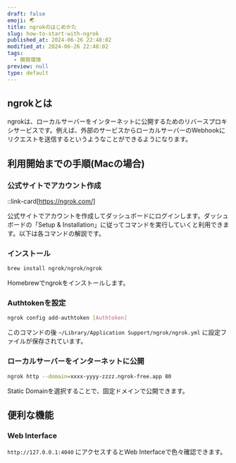 ```yaml
---
draft: false
emoji: 🌏
title: ngrokのはじめかた
slug: how-to-start-with-ngrok
published_at: 2024-06-26 22:48:02
modified_at: 2024-06-26 22:48:02
tags:
  - 開発環境
preview: null
type: default
---
```


## ngrokとは

ngrokは、ローカルサーバーをインターネットに公開するためのリバースプロキシサービスです。例えば、外部のサービスからローカルサーバーのWebhookにリクエストを送信するというようなことができるようになります。

## 利用開始までの手順(Macの場合)

### 公式サイトでアカウント作成

::link-card[https://ngrok.com/]

公式サイトでアカウントを作成してダッシュボードにログインします。ダッシュボードの「Setup & Installation」に従ってコマンドを実行していくと利用できます。以下は各コマンドの解説です。

### インストール

```bash
brew install ngrok/ngrok/ngrok
```

Homebrewでngrokをインストールします。

### Authtokenを設定

```bash
ngrok config add-authtoken [Authtoken]
```

このコマンドの後 `~/Library/Application Support/ngrok/ngrok.yml` に設定ファイルが保存されています。

### ローカルサーバーをインターネットに公開

```bash
ngrok http --domain=xxxx-yyyy-zzzz.ngrok-free.app 80
```

Static Domainを選択することで、固定ドメインで公開できます。

## 便利な機能

### Web Interface

`http://127.0.0.1:4040` にアクセスするとWeb Interfaceで色々確認できます。
